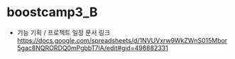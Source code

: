 # boostcamp3_B

* 기능 기획 / 프로젝트 일정 문서 링크
https://docs.google.com/spreadsheets/d/1NVUVxrw9WkZWnS015Mbor5gac8NQRORDQ0mPgbbT7lA/edit#gid=496882331
